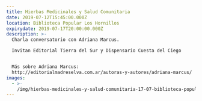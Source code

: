 ```yaml
---
title: Hierbas Medicinales y Salud Comunitaria
date: 2019-07-12T15:45:00.000Z
location: Biblioteca Popular Los Hornillos
expirydate: 2019-07-17T20:00:00.000Z
description: >-
  Charla conversatorio con Adriana Marcus.

  Invitan Editorial Tierra del Sur y Dispensario Cuesta del Ciego


  Más sobre Adriana Marcus:
  http://editorialmadreselva.com.ar/autoras-y-autores/adriana-marcus/
images:
  - >-
    /img/hierbas-medicinales-y-salud-comunitaria-17-07-biblioteca-popular-los-hornillos.jpg
---
```


